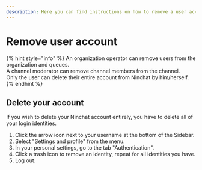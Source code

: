 ```yaml
---
description: Here you can find instructions on how to remove a user account from Ninchat.
---
```


# Remove user account



{% hint style="info" %}
An organization operator can remove users from the organization and queues.\
A channel moderator can remove channel members from the channel.\
Only the user can delete their entire account from Ninchat by him/herself.
{% endhint %}

## Delete your account

If you wish to delete your Ninchat account entirely, you have to delete all of your login identities.

1. Click the arrow icon next to your username at the bottom of the Sidebar.
2. Select "Settings and profile" from the menu.
3. In your personal settings, go to the tab "Authentication".
4. Click a trash icon to remove an identity, repeat for all identities you have.
5. Log out.

